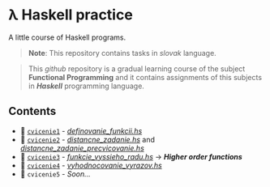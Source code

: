 # λ Haskell practice
A little course of Haskell programs.

> **Note**: This repository contains tasks in *slovak* language.

> This *github* repository is a gradual learning course of the subject **Functional Programming** and it contains assignments of this subjects in ***Haskell*** programming language.

## Contents

- 📁 [`cvicenie1`](https://github.com/pajka-js/haskell-programs/tree/master/cvicenie1) - [*definovanie_funkcii.hs*](https://github.com/pajka-js/haskell-practice/blob/master/cvicenie1/definovanie_funkcii.hs)
- 📁 [`cvicenie2`](https://github.com/pajka-js/haskell-programs/tree/master/cvicenie2) - [*distancne_zadanie.hs*](https://github.com/pajka-js/haskell-practice/blob/master/cvicenie2/distancne_zadanie.hs) and [*distancne_zadanie_precvicovanie.hs*](https://github.com/pajka-js/haskell-practice/blob/master/cvicenie2/distancne_zadanie_precvicovanie.hs)
- 📁 [`cvicenie3`](https://github.com/pajka-js/haskell-programs/tree/master/cvicenie3) - [*funkcie_vyssieho_radu.hs*](https://github.com/pajka-js/haskell-practice/blob/master/cvicenie3/funkcie_vyssieho_radu.hs) -> ***Higher order functions***
- 📁 [`cvicenie4`](https://github.com/pajka-js/haskell-programs/tree/master/cvicenie4) - [*vyhodnocovanie_vyrazov.hs*](https://github.com/pajka-js/haskell-practice/blob/master/cvicenie4/vyhodnocovanie_vyrazov.hs)
- 📁 `cvicenie5` - *Soon...*
